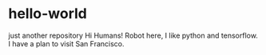 # hello-world
just another repository
Hi Humans!
Robot here, I like python and tensorflow.
I have a plan to visit San Francisco.

